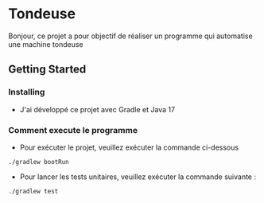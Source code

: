 # Tondeuse

Bonjour, ce projet a pour objectif de réaliser un programme qui automatise une machine tondeuse

## Getting Started

### Installing

* J'ai développé ce projet avec Gradle et Java 17


### Comment execute le programme

* Pour exécuter le projet, veuillez exécuter la commande ci-dessous

```
./gradlew bootRun
```

* Pour lancer les tests unitaires, veuillez exécuter la commande suivante :

```
./gradlew test
```

